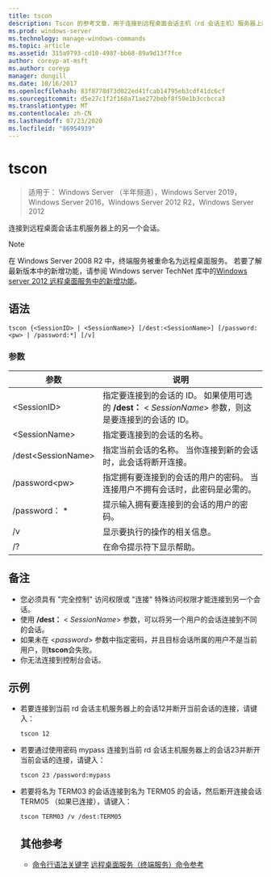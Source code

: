 ```yaml
---
title: tscon
description: Tscon 的参考文章，用于连接到远程桌面会话主机（rd 会话主机）服务器上的另一个会话。
ms.prod: windows-server
ms.technology: manage-windows-commands
ms.topic: article
ms.assetid: 315a9793-cd10-4987-bb68-89a9d13f7fce
author: coreyp-at-msft
ms.author: coreyp
manager: dongill
ms.date: 10/16/2017
ms.openlocfilehash: 83f8778d73d022ed41fcab14795eb3cdf41dc6cf
ms.sourcegitcommit: d5e27c1f2f168a71ae272bebf8f50e1b3ccbcca3
ms.translationtype: MT
ms.contentlocale: zh-CN
ms.lasthandoff: 07/23/2020
ms.locfileid: "86954939"
---
```

# <a name="tscon"></a>tscon

> 适用于： Windows Server （半年频道），Windows Server 2019，Windows Server 2016，Windows Server 2012 R2，Windows Server 2012

连接到远程桌面会话主机服务器上的另一个会话。



> [!NOTE]
> 在 Windows Server 2008 R2 中，终端服务被重命名为远程桌面服务。 若要了解最新版本中的新增功能，请参阅 Windows server TechNet 库中的[Windows server 2012 远程桌面服务中的新增功能](/previous-versions/orphan-topics/ws.11/hh831527(v=ws.11))。

## <a name="syntax"></a>语法
```
tscon {<SessionID> | <SessionName>} [/dest:<SessionName>] [/password:<pw> | /password:*] [/v]
```
### <a name="parameters"></a>参数

|参数|说明|
|-------|--------|
|\<SessionID>|指定要连接到的会话的 ID。 如果使用可选的 **/dest：** < *SessionName*> 参数，则这是要连接到的会话的 ID。|
|\<SessionName>|指定要连接到的会话的名称。|
|/dest\<SessionName>|指定当前会话的名称。 当你连接到新的会话时，此会话将断开连接。|
|/password\<pw>|指定拥有要连接到的会话的用户的密码。 当连接用户不拥有会话时，此密码是必需的。|
|/password： *|提示输入拥有要连接到的会话的用户的密码。|
|/v|显示要执行的操作的相关信息。|
|/?|在命令提示符下显示帮助。|

## <a name="remarks"></a>备注
-   您必须具有 "完全控制" 访问权限或 "连接" 特殊访问权限才能连接到另一个会话。
-   使用 **/dest：** < *SessionName*> 参数，可以将另一个用户的会话连接到不同的会话。
-   如果未在 <*password*> 参数中指定密码，并且目标会话所属的用户不是当前用户，则**tscon**会失败。
-   你无法连接到控制台会话。

## <a name="examples"></a>示例
- 若要连接到当前 rd 会话主机服务器上的会话12并断开当前会话的连接，请键入：
  ```
  tscon 12
  ```
- 若要通过使用密码 mypass 连接到当前 rd 会话主机服务器上的会话23并断开当前会话的连接，请键入：
  ```
  tscon 23 /password:mypass
  ```
- 若要将名为 TERM03 的会话连接到名为 TERM05 的会话，然后断开连接会话 TERM05 （如果已连接），请键入：
  ```
  tscon TERM03 /v /dest:TERM05
  ```
  ## <a name="additional-references"></a>其他参考
  - [命令行语法关键字](command-line-syntax-key.md) 
  [远程桌面服务（终端服务）命令参考](remote-desktop-services-terminal-services-command-reference.md)
